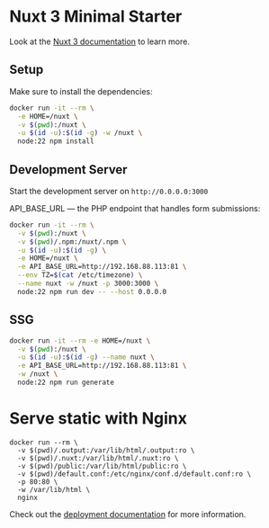 # Nuxt 3 Minimal Starter

Look at the [Nuxt 3 documentation](https://nuxt.com/docs/getting-started/introduction) to learn more.

## Setup

Make sure to install the dependencies:

```bash
docker run -it --rm \
  -e HOME=/nuxt \
  -v $(pwd):/nuxt \
  -u $(id -u):$(id -g) -w /nuxt \
  node:22 npm install
```

## Development Server

Start the development server on `http://0.0.0.0:3000` 

API_BASE_URL — the PHP endpoint that handles form submissions:

```bash
docker run -it --rm \
  -v $(pwd):/nuxt \
  -v $(pwd)/.npm:/nuxt/.npm \
  -u $(id -u):$(id -g) \
  -e HOME=/nuxt \
  -e API_BASE_URL=http://192.168.88.113:81 \
  --env TZ=$(cat /etc/timezone) \
  --name nuxt -w /nuxt -p 3000:3000 \
  node:22 npm run dev -- --host 0.0.0.0
```

## SSG

```bash
docker run -it --rm -e HOME=/nuxt \
  -v $(pwd):/nuxt \
  -u $(id -u):$(id -g) --name nuxt \
  -e API_BASE_URL=http://192.168.88.113:81 \
  -w /nuxt \
  node:22 npm run generate
```

# Serve static with Nginx

```aiignore
docker run --rm \
  -v $(pwd)/.output:/var/lib/html/.output:ro \
  -v $(pwd)/.nuxt:/var/lib/html/.nuxt:ro \
  -v $(pwd)/public:/var/lib/html/public:ro \
  -v $(pwd)/default.conf:/etc/nginx/conf.d/default.conf:ro \
  -p 80:80 \
  -w /var/lib/html \
  nginx
```

Check out the [deployment documentation](https://nuxt.com/docs/getting-started/deployment) for more information.
